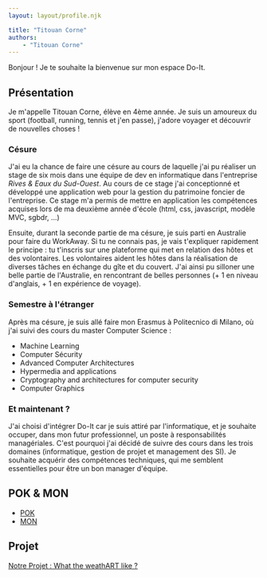 ```yaml
---
layout: layout/profile.njk

title: "Titouan Corne"
authors:
    - "Titouan Corne"
---
```


Bonjour ! Je te souhaite la bienvenue sur mon espace Do-It.

## Présentation

Je m'appelle Titouan Corne, élève en 4ème année. Je suis un amoureux du sport (football, running, tennis et j'en passe), j'adore voyager et découvrir de nouvelles choses !

### Césure

J'ai eu la chance de faire une césure au cours de laquelle j'ai pu réaliser un stage de six mois dans une équipe de dev en informatique dans l'entreprise *Rives & Eaux du Sud-Ouest*. Au cours de ce stage j'ai conceptionné et développé une application web pour la gestion du patrimoine foncier de l'entreprise. Ce stage m'a permis de mettre en application les compétences acquises lors de ma deuxième année d'école (html, css, javascript, modèle MVC, sgbdr, ...)

Ensuite, durant la seconde partie de ma césure, je suis parti en Australie pour faire du WorkAway. Si tu ne connais pas, je vais t'expliquer rapidement le principe : tu t'inscris sur une plateforme qui met en relation des hôtes et des volontaires. Les volontaires aident les hôtes dans la réalisation de diverses tâches en échange du gîte et du couvert. J'ai ainsi pu silloner une belle partie de l'Australie, en rencontrant de belles personnes (+ 1 en niveau d'anglais, + 1 en expérience de voyage).

### Semestre à l'étranger

Après ma césure, je suis allé faire mon Erasmus à Politecnico di Milano, où j'ai suivi des cours du master Computer Science :

- Machine Learning
- Computer Sécurity
- Advanced Computer Architectures
- Hypermedia and applications
- Cryptography and architectures for computer security
- Computer Graphics

### Et maintenant ?

J'ai choisi d'intégrer Do-It car je suis attiré par l'informatique, et je souhaite occuper, dans mon futur professionnel, un poste à responsabilités managériales. C'est pourquoi j'ai décidé de suivre des cours dans les trois domaines (informatique, gestion de projet et management des SI). Je souhaite acquérir des compétences techniques, qui me semblent essentielles pour être un bon manager d'équipe.

## POK & MON

- [POK](./pok)
- [MON](./mon)

## Projet

[Notre Projet : What the weathART like ?](../../../projets/2024-2025/EH-JK-LP-TC)
